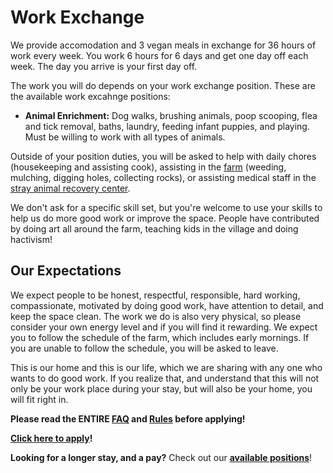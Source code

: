 <!--

Title: Work Exchange

-->

Work Exchange
=========

We provide accomodation and 3 vegan meals in exchange for 36 hours of work every week. You work 6 hours for 6 days and get one day off each week. The day you arrive is your first day off.

The work you will do depends on your work exchange position. These are the available work excahnge positions:

* **Animal Enrichment:** Dog walks, brushing animals, poop scooping, flea and tick removal, baths, laundry, feeding infant puppies, and playing. Must be willing to work with all types of animals.


Outside of your position duties, you will be asked to help with daily chores (housekeeping and assisting cook), assisting in the [farm](/?p=farm) (weeding, mulching, digging holes, collecting rocks), or assisting medical staff in the [stray animal recovery center](/?p=recovery).

We don't ask for a specific skill set, but you're welcome to use your skills to help us do more good work or improve the space. People have contributed by doing art all around the farm, teaching kids in the village and doing hactivism!

Our Expectations
---------

We expect people to be honest, respectful, responsible, hard working, compassionate, motivated by doing good work, have attention to detail, and keep the space clean. The work we do is also very physical, so please consider your own energy level and if you will find it rewarding. We expect you to follow the schedule of the farm, which includes early mornings. If you are unable to follow the schedule, you will be asked to leave.

This is our home and this is our life, which we are sharing with any one who wants to do good work. If you realize that, and understand that this will not only be your work place during your stay, but will also be your home, you will fit right in.



**Please read the ENTIRE [FAQ](/?p=faq) and [Rules](/?p=rules) before applying!**

**[Click here to apply](https://goo.gl/9kJYdv)!** 

**Looking for a longer stay, and a pay?** Check out our [**available positions**](/?p=positions)!

<!--

why do it, what to expect, our expecations!

-->
